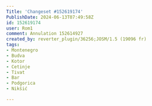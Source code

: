 ```yaml
---
Title: 'Changeset #152619174'
PublishDate: 2024-06-13T07:49:58Z
id: 152619174
user: Rom1
comment: Annulation 152614927
created_by: reverter_plugin/36256;JOSM/1.5 (19096 fr)
tags:
- Montenegro
- Budva
- Kotor
- Cetinje
- Tivat
- Bar
- Podgorica
- Nikšić

---
```

